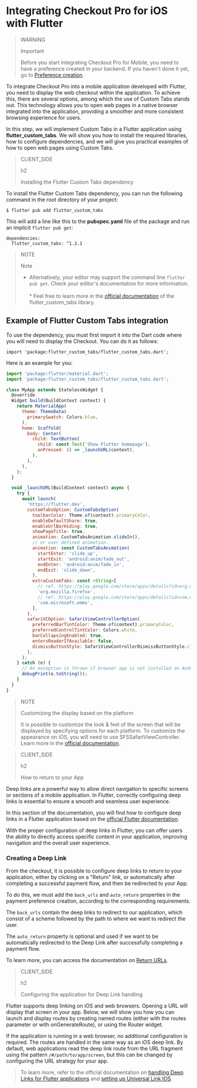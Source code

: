 # Integrating Checkout Pro for iOS with Flutter

> WARNING
>
> Important
>
> Before you start integrating Checkout Pro for Mobile, you need to have a preference created in your backend. If you haven't done it yet, go to [Preference creation](/developers/en/docs/checkout-pro/integrate-preferences).

To integrate Checkout Pro into a mobile application developed with Flutter, you need to display the web checkout within the application. To achieve this, there are several options, among which the use of Custom Tabs stands out. This technology allows you to open web pages in a native browser integrated into the application, providing a smoother and more consistent browsing experience for users.

In this step, we will implement Custom Tabs in a Flutter application using **flutter_custom_tabs**. We will show you how to install the required libraries, how to configure dependencies, and we will give you practical examples of how to open web pages using Custom Tabs.

> CLIENT_SIDE
>
> h2
>
> Installing the Flutter Custom Tabs dependency

To install the Flutter Custom Tabs dependency, you can run the following command in the root directory of your project:

```
$ flutter pub add flutter_custom_tabs
```

This will add a line like this to the **pubspec.yaml** file of the package and run an implicit `flutter pub get`:

```
dependencies:
  flutter_custom_tabs: ^1.2.1
```
> NOTE
> 
> Note
>
> * Alternatively, your editor may support the command line `flutter pub get`. Check your editor's documentation for more information.<br><br> * Feel free to learn more in the [official documentation](https://pub.dev/packages/flutter_custom_tabs) of the flutter_custom_tabs library.

## Example of Flutter Custom Tabs integration

To use the dependency, you must first import it into the Dart code where you will need to display the Checkout. You can do it as follows:

```
import 'package:flutter_custom_tabs/flutter_custom_tabs.dart';
```

Here is an example for you:

```javascript
import 'package:flutter/material.dart';
import 'package:flutter_custom_tabs/flutter_custom_tabs.dart';

class MyApp extends StatelessWidget {
  @override
  Widget build(BuildContext context) {
    return MaterialApp(
      theme: ThemeData(
        primarySwatch: Colors.blue,
      ),
      home: Scaffold(
        body: Center(
          child: TextButton(
            child: const Text('Show Flutter homepage'),
            onPressed: () => _launchURL(context),
          ),
        ),
      ),
    );
  }

  void _launchURL(BuildContext context) async {
    try {
      await launch(
        'https://flutter.dev',
        customTabsOption: CustomTabsOption(
          toolbarColor: Theme.of(context).primaryColor,
          enableDefaultShare: true,
          enableUrlBarHiding: true,
          showPageTitle: true,
          animation: CustomTabsAnimation.slideIn(),
          // or user defined animation.
          animation: const CustomTabsAnimation(
            startEnter: 'slide_up',
            startExit: 'android:anim/fade_out',
            endEnter: 'android:anim/fade_in',
            endExit: 'slide_down',
          ),
          extraCustomTabs: const <String>[
            // ref. https://play.google.com/store/apps/details?id=org.mozilla.firefox
            'org.mozilla.firefox',
            // ref. https://play.google.com/store/apps/details?id=com.microsoft.emmx
            'com.microsoft.emmx',
          ],
        ),                    
        safariVCOption: SafariViewControllerOption(
          preferredBarTintColor: Theme.of(context).primaryColor,
          preferredControlTintColor: Colors.white,
          barCollapsingEnabled: true,
          entersReaderIfAvailable: false,
          dismissButtonStyle: SafariViewControllerDismissButtonStyle.close,        
        ),
      );
    } catch (e) {
      // An exception is thrown if browser app is not installed on Android device.
      debugPrint(e.toString());
    }
  }
}
```

> NOTE
>
> Customizing the display based on the platform
>
> It is possible to customize the look & feel of the screen that will be displayed by specifying options for each platform. To customize the appearance on iOS, you will need to use SFSSafariViewController. Learn more in the [official documentation](https://pub.dev/packages/flutter_custom_tabs).

> CLIENT_SIDE
>
> h2
>
> How to return to your App

Deep links are a powerful way to allow direct navigation to specific screens or sections of a mobile application. In Flutter, correctly configuring deep links is essential to ensure a smooth and seamless user experience.

In this section of the documentation, you will find how to configure deep links in a Flutter application based on the [official Flutter documentation](https://docs.flutter.dev/ui/navigation/deep-linking?gclid=CjwKCAjwrranBhAEEiwAzbhNtSuZ4qnpJoRrs1AgJ8SzP80sc4EmZA3_VlFInWPQ-42suf1Wm31K9RoC0f4QAvD_BwE&gclsrc=aw.ds).

With the proper configuration of deep links in Flutter, you can offer users the ability to directly access specific content in your application, improving navigation and the overall user experience.


### Creating a Deep Link
From the checkout, it is possible to configure deep links to return to your application, either by clicking on a "Return" link, or automatically after completing a successful payment flow, and then be redirected to your App.

To do this, we must add the `back_urls` and `auto_return` properties in the payment preference creation, according to the corresponding requirements.

The `back_urls` contain the deep links to redirect to our application, which consist of a scheme followed by the path to where we want to redirect the user.

The `auto_return` property is optional and used if we want to be automatically redirected to the Deep Link after successfully completing a payment flow.

To learn more, you can access the documentation on [Return URLs](/developers/en/docs/checkout-pro/checkout-customization/user-interface/redirection).

> CLIENT_SIDE
>
> h2
>
> Configuring the application for Deep Link handling

Flutter supports deep linking on iOS and web browsers. Opening a URL will display that screen in your app. Below, we will show you how you can launch and display routes by creating named routes (either with the routes parameter or with onGenerateRoute), or using the Router widget.

If the application is running in a web browser, no additional configuration is required. The routes are handled in the same way as an iOS deep link. By default, web applications read the deep link route from the URL fragment using the pattern `/#/path/to/app/screen`, but this can be changed by configuring the URL strategy for your app.

> To learn more, refer to the official documentation on [handling Deep Links for Flutter applications](https://medium.com/flutter-community/deep-links-and-flutter-applications-how-to-handle-them-properly-8c9865af9283) and [setting up Universal Link IOS](https://docs.flutter.dev/cookbook/navigation/set-up-universal-links).